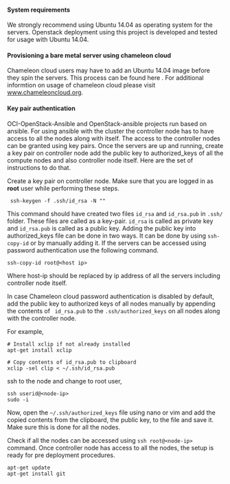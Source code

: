 

#### System requirements

We strongly recommend using Ubuntu 14.04 as operating system for the servers. Openstack deployment using this project is developed and tested for usage with Ubuntu 14.04.   

#### Provisioning a bare metal server using chameleon cloud 
 
 Chameleon cloud users may have to add an Ubuntu 14.04 image before they spin the servers. This process can be found here <Link for adding a new bare metal image>. For additional informtion on usage of chameleon cloud please visit www.chameleoncloud.org.
 
#### Key pair authentication

OCI-OpenStack-Ansible and OpenStack-ansible projects run based on ansible. For using ansible with the cluster the controller node has to have access to all the nodes along with itself. The access to the controller nodes can be granted using key pairs. Once the servers are up and running, create a key pair on controller node add the public key to authorized_keys of all the compute nodes and also controller node itself. Here are the set of instructions to do that.

Create a key pair on controller node. Make sure that you are logged in as **root** user while performing these steps.

```
 ssh-keygen -f .ssh/id_rsa -N ""  
```

This command should have created two files ``` id_rsa ``` and ``` id_rsa.pub ``` in ``` .ssh/ ``` folder. These files are called as a key-pair. ``` id_rsa ``` is called as private key and ``` id_rsa.pub ``` is called as a public key. Adding the public key into authorized_keys file can be done in two ways. It can be done by using ``` ssh-copy-id ``` or by manually adding it. If the servers can be accessed using password authentication use the following command.

```
ssh-copy-id root@<host ip>
```

Where host-ip should be replaced by ip address of all the servers including controller node itself.

In case Chameleon cloud password authentication is disabled by default, add the public key to authorized keys of all nodes manually by appending the contents of ``` id_rsa.pub``` to the ``` .ssh/authorized_keys ``` on all nodes along with the controller node. 

For example,

```
# Install xclip if not already installed
apt-get install xclip

# Copy contents of id_rsa.pub to clipboard
xclip -sel clip < ~/.ssh/id_rsa.pub
```

ssh to the node and change to root user, 


```
ssh userid@<node-ip>
sudo -i
```

Now, open the `~/.ssh/authorized_keys` file using nano or vim and add the copied contents from the clipboard, the public key, to the file and save it. Make sure this is done for all the nodes.

Check if all the nodes can be accessed using ``` ssh root@<node-ip> ``` command. Once controller node has access to all the nodes, the setup is ready for pre deployment procedures.


```
apt-get update
apt-get install git 
```
